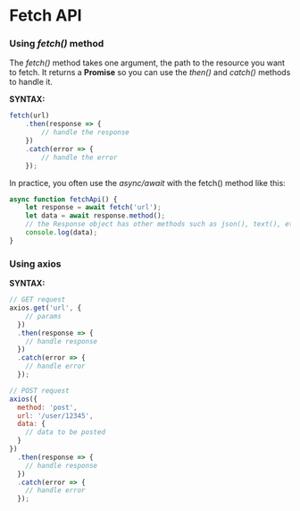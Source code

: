 # Fetch API

### Using _fetch()_ method

The _fetch()_ method takes one argument, the path to the resource you want to fetch. It returns a __Promise__ so you can use the _then()_ and _catch()_ methods to handle it.

__SYNTAX:__
```js
fetch(url)
    .then(response => {
        // handle the response
    })
    .catch(error => {
        // handle the error
    });
```

In practice, you often use the _async/await_ with the fetch() method like this:

```js
async function fetchApi() {
    let response = await fetch('url');
    let data = await response.method();
    // the Response object has other methods such as json(), text(), etc to handle the respective type of data.
    console.log(data);
}
```

### Using axios

__SYNTAX:__
```js
// GET request
axios.get('url', {
    // params
  })
  .then(response => {
    // handle response
  })
  .catch(error => {
    // handle error
  });

// POST request
axios({
  method: 'post',
  url: '/user/12345',
  data: {
    // data to be posted
  }
})
  .then(response => {
    // handle response
  })
  .catch(error => {
    // handle error
  });
```


